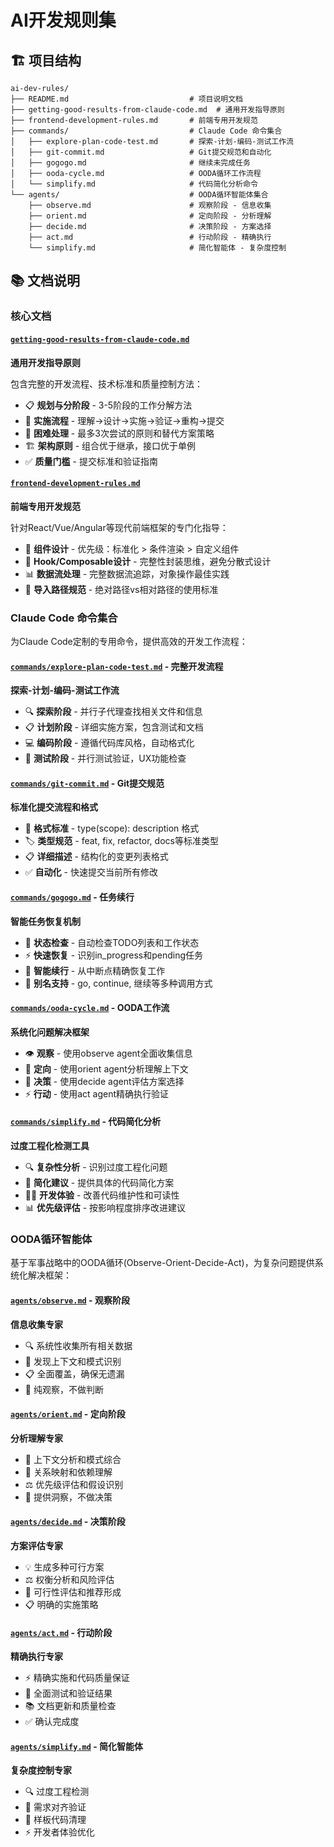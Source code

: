 # AI开发规则集


## 🏗️ 项目结构

```
ai-dev-rules/
├── README.md                           # 项目说明文档
├── getting-good-results-from-claude-code.md  # 通用开发指导原则
├── frontend-development-rules.md       # 前端专用开发规范
├── commands/                           # Claude Code 命令集合
│   ├── explore-plan-code-test.md       # 探索-计划-编码-测试工作流
│   ├── git-commit.md                   # Git提交规范和自动化
│   ├── gogogo.md                       # 继续未完成任务
│   ├── ooda-cycle.md                   # OODA循环工作流程
│   └── simplify.md                     # 代码简化分析命令
└── agents/                             # OODA循环智能体集合
    ├── observe.md                      # 观察阶段 - 信息收集
    ├── orient.md                       # 定向阶段 - 分析理解  
    ├── decide.md                       # 决策阶段 - 方案选择
    ├── act.md                          # 行动阶段 - 精确执行
    └── simplify.md                     # 简化智能体 - 复杂度控制
```


## 📚 文档说明

### 核心文档

#### [`getting-good-results-from-claude-code.md`](./getting-good-results-from-claude-code.md)
**通用开发指导原则**

包含完整的开发流程、技术标准和质量控制方法：
- 📋 **规划与分阶段** - 3-5阶段的工作分解方法
- 🔄 **实施流程** - 理解→设计→实施→验证→重构→提交
- 🚫 **困难处理** - 最多3次尝试的原则和替代方案策略
- 🏗️ **架构原则** - 组合优于继承，接口优于单例
- ✅ **质量门槛** - 提交标准和验证指南

#### [`frontend-development-rules.md`](./frontend-development-rules.md) 
**前端专用开发规范**

针对React/Vue/Angular等现代前端框架的专门化指导：
- 🧩 **组件设计** - 优先级：标准化 > 条件渲染 > 自定义组件
- 🎣 **Hook/Composable设计** - 完整性封装思维，避免分散式设计
- 📊 **数据流处理** - 完整数据流追踪，对象操作最佳实践
- 📁 **导入路径规范** - 绝对路径vs相对路径的使用标准

### Claude Code 命令集合

为Claude Code定制的专用命令，提供高效的开发工作流程：

#### [`commands/explore-plan-code-test.md`](./commands/explore-plan-code-test.md) - 完整开发流程
**探索-计划-编码-测试工作流**
- 🔍 **探索阶段** - 并行子代理查找相关文件和信息
- 📋 **计划阶段** - 详细实施方案，包含测试和文档
- 💻 **编码阶段** - 遵循代码库风格，自动格式化
- 🧪 **测试阶段** - 并行测试验证，UX功能检查

#### [`commands/git-commit.md`](./commands/git-commit.md) - Git提交规范
**标准化提交流程和格式**
- 📝 **格式标准** - type(scope): description 格式
- 🏷️ **类型规范** - feat, fix, refactor, docs等标准类型
- 📋 **详细描述** - 结构化的变更列表格式
- ✅ **自动化** - 快速提交当前所有修改

#### [`commands/gogogo.md`](./commands/gogogo.md) - 任务续行
**智能任务恢复机制**
- 🔄 **状态检查** - 自动检查TODO列表和工作状态
- ⚡ **快速恢复** - 识别in_progress和pending任务
- 🎯 **智能续行** - 从中断点精确恢复工作
- 📝 **别名支持** - go, continue, 继续等多种调用方式

#### [`commands/ooda-cycle.md`](./commands/ooda-cycle.md) - OODA工作流
**系统化问题解决框架**
- 👁️ **观察** - 使用observe agent全面收集信息
- 🧭 **定向** - 使用orient agent分析理解上下文
- 🎯 **决策** - 使用decide agent评估方案选择
- ⚡ **行动** - 使用act agent精确执行验证

#### [`commands/simplify.md`](./commands/simplify.md) - 代码简化分析
**过度工程化检测工具**
- 🔍 **复杂性分析** - 识别过度工程化问题
- 🎯 **简化建议** - 提供具体的代码简化方案
- 👨‍💻 **开发体验** - 改善代码维护性和可读性
- 📊 **优先级评估** - 按影响程度排序改进建议

### OODA循环智能体

基于军事战略中的OODA循环(Observe-Orient-Decide-Act)，为复杂问题提供系统化解决框架：

#### [`agents/observe.md`](./agents/observe.md) - 观察阶段
**信息收集专家**
- 🔍 系统性收集所有相关数据
- 📝 发现上下文和模式识别
- 📋 全面覆盖，确保无遗漏
- 🎯 纯观察，不做判断

#### [`agents/orient.md`](./agents/orient.md) - 定向阶段  
**分析理解专家**
- 🧠 上下文分析和模式综合
- 🔗 关系映射和依赖理解
- ⚖️ 优先级评估和假设识别
- 🎯 提供洞察，不做决策

#### [`agents/decide.md`](./agents/decide.md) - 决策阶段
**方案评估专家**
- 💡 生成多种可行方案
- ⚖️ 权衡分析和风险评估
- 🎯 可行性评估和推荐形成
- 📋 明确的实施策略

#### [`agents/act.md`](./agents/act.md) - 行动阶段
**精确执行专家**
- ⚡ 精确实施和代码质量保证
- 🧪 全面测试和验证结果
- 📚 文档更新和质量检查
- ✅ 确认完成度

#### [`agents/simplify.md`](./agents/simplify.md) - 简化智能体
**复杂度控制专家**
- 🔍 过度工程检测
- 🎯 需求对齐验证
- 🧹 样板代码清理
- ⚡ 开发者体验优化
